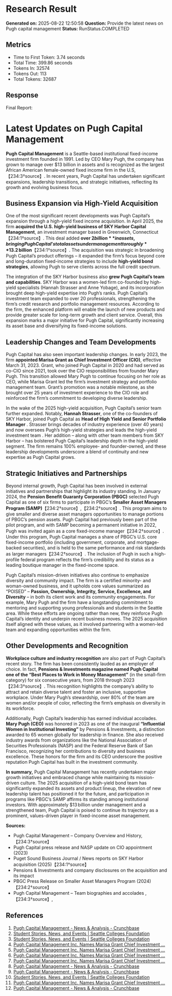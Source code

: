 # Research Result

**Generated on:** 2025-08-22 12:50:58
**Question:** Provide the latest news on Pugh capital management
**Status:** RunStatus.COMPLETED

## Metrics
- Time to First Token: 3.74 seconds
- Total Time: 399.86 seconds
- Tokens In: 32574
- Tokens Out: 113
- Total Tokens: 32687

## Response
Final Report:
# Latest Updates on Pugh Capital Management

**Pugh Capital Management** is a Seattle-based institutional fixed-income investment firm founded in 1991. Led by CEO Mary Pugh, the company has grown to manage over $13 billion in assets and is recognized as the largest African American female-owned fixed income firm in the U.S,【234:3†source】. In recent years, Pugh Capital has undertaken significant expansions, leadership transitions, and strategic initiatives, reflecting its growth and evolving business focus.

## Business Expansion via High-Yield Acquisition

One of the most significant recent developments was Pugh Capital’s expansion through a high-yield fixed income acquisition. In April 2025, the firm **acquired the U.S. high-yield business of SKY Harbor Capital Management**, an investment manager based in Greenwich, Connecticut【234:1†source】. This deal added **over $2 billion** in assets, bringing Pugh Capital’s total assets under management to roughly **$13.2 billion**【234:1†source】. The acquisition was strategic in broadening Pugh Capital’s product offerings – it expanded the firm’s focus beyond core and long-duration fixed-income strategies to include **high-yield bond strategies**, allowing Pugh to serve clients across the full credit spectrum.

The integration of the SKY Harbor business also **grew Pugh Capital’s team and capabilities**. SKY Harbor was a women-led firm co-founded by high-yield specialists (Hannah Strasser and Anne Yobage), and its incorporation brought deep high-yield expertise into Pugh’s ranks. Pugh Capital’s investment team expanded to over 20 professionals, strengthening the firm’s credit research and portfolio management resources. According to the firm, the enhanced platform will enable the launch of new products and provide greater scale for long-term growth and client service. Overall, this expansion marks a major initiative for Pugh Capital, significantly increasing its asset base and diversifying its fixed-income solutions.

## Leadership Changes and Team Developments

Pugh Capital has also seen important leadership changes. In early 2023, the firm **appointed Marisa Grant as Chief Investment Officer (CIO)**, effective March 31, 2023. Grant, who joined Pugh Capital in 2020 and had served as co-CIO since 2021, took over the CIO responsibilities from founder Mary Pugh. This transition allowed Mary Pugh to continue focusing on her role as CEO, while Marisa Grant led the firm’s investment strategy and portfolio management team. Grant’s promotion was a notable milestone, as she brought over 25 years of investment experience to the CIO role and reinforced the firm’s commitment to developing diverse leadership.

In the wake of the 2025 high-yield acquisition, Pugh Capital’s senior team further expanded. Notably, **Hannah Strasser**, one of the co-founders of SKY Harbor, joined Pugh Capital as **Head of High Yield and Senior Portfolio Manager** . Strasser brings decades of industry experience (over 40 years) and now oversees Pugh’s high-yield strategies and leads the high-yield investment team . Her addition – along with other team members from SKY Harbor – has bolstered Pugh Capital’s leadership depth in the high-yield segment. The firm remains 100% employee- and founder-owned, and these leadership developments underscore a blend of continuity and new expertise as Pugh Capital grows.

## Strategic Initiatives and Partnerships

Beyond internal growth, Pugh Capital has been involved in external initiatives and partnerships that highlight its industry standing. In January 2024, the **Pension Benefit Guaranty Corporation (PBGC)** selected Pugh Capital as one of six firms to participate in PBGC’s **Smaller Asset Managers Program (SAMP)**【234:2†source】,【234:2†source】. This program aims to give smaller and diverse asset managers opportunities to manage portions of PBGC’s pension assets. Pugh Capital had previously been part of the pilot program, and with SAMP becoming a permanent initiative in 2022, Pugh was invited again as a core fixed-income manager【234:2†source】. Under this program, Pugh Capital manages a share of PBGC’s U.S. core fixed-income portfolio (including government, corporate, and mortgage-backed securities), and is held to the same performance and risk standards as larger managers【234:2†source】. The inclusion of Pugh in such a high-profile federal program reflects the firm’s credibility and its status as a leading boutique manager in the fixed-income space.

Pugh Capital’s mission-driven initiatives also continue to emphasize diversity and community impact. The firm is a certified minority- and woman-owned business, and it upholds core values summarized as “POISED” – **Passion, Ownership, Integrity, Service, Excellence, and Diversity** – in both its client work and its community engagements. For example, Mary Pugh and the firm have a longstanding commitment to mentoring and supporting young professionals and students in the Seattle area. While these efforts are ongoing rather than new, they reinforce Pugh Capital’s identity and underpin recent business moves. The 2025 acquisition itself aligned with these values, as it involved partnering with a women-led team and expanding opportunities within the firm.

## Other Developments and Recognition

**Workplace culture and industry recognition** are also part of Pugh Capital’s recent story. The firm has been consistently lauded as an employer of choice. In fact, **Pensions & Investments magazine named Pugh Capital one of the “Best Places to Work in Money Management”** (in the small-firm category) for six consecutive years, from 2018 through 2023【234:3†source】. This recognition highlights the company’s ability to attract and retain diverse talent and foster an inclusive, supportive workplace. Under Mary Pugh’s stewardship, over 80% of the team are women and/or people of color, reflecting the firm’s emphasis on diversity in its workforce.

Additionally, Pugh Capital’s leadership has earned individual accolades. **Mary Pugh (CEO)** was honored in 2023 as one of the inaugural **“Influential Women in Institutional Investing”** by Pensions & Investments, a distinction awarded to 65 women globally for leadership in finance. She also received industry awards from organizations like the National Association of Securities Professionals (NASP) and the Federal Reserve Bank of San Francisco, recognizing her contributions to diversity and business excellence. These honors for the firm and its CEO underscore the positive reputation Pugh Capital has built in the investment community.

**In summary,** Pugh Capital Management has recently undertaken major growth initiatives and embraced change while maintaining its mission-driven culture. The 2025 acquisition of a high-yield bond team has significantly expanded its assets and product lineup, the elevation of new leadership talent has positioned it for the future, and participation in programs like PBGC’s SAMP affirms its standing among institutional investors. With approximately $13 billion under management and a strengthened team, Pugh Capital is poised to continue its trajectory as a prominent, values-driven player in fixed-income asset management. 

**Sources:**

- Pugh Capital Management – Company Overview and History,【234:3†source】  
- Pugh Capital press release and NASP update on CIO appointment (2023)  
- Puget Sound Business Journal / News reports on SKY Harbor acquisition (2025)【234:1†source】  
- Pensions & Investments and company disclosures on the acquisition and its impact  
- PBGC Press Release on Smaller Asset Managers Program (2024)【234:2†source】  
- Pugh Capital Management – Team biographies and accolades ,【234:3†source】,



## References
1. [Pugh Capital Management - News & Analysis - Crunchbase](https://www.crunchbase.com/organization/pugh-capital-management/news_and_analysis)
2. [Student Stories, News, and Events | Seattle Colleges Foundation](https://foundation.seattlecolleges.edu/student-stories-news-and-events/news-stories/supporter-profile-pugh-family-catalysts-opportunity)
3. [Student Stories, News, and Events | Seattle Colleges Foundation](https://foundation.seattlecolleges.edu/student-stories-news-and-events/news-stories/supporter-profile-pugh-family-catalysts-opportunity)
4. [Pugh Capital Management Inc. Names Marisa Grant Chief Investment ...](https://nasphq.org/pugh-capital-management-inc-names-marisa-grant-chief-investment-officer/)
5. [Pugh Capital Management Inc. Names Marisa Grant Chief Investment ...](https://nasphq.org/pugh-capital-management-inc-names-marisa-grant-chief-investment-officer/)
6. [Pugh Capital Management Inc. Names Marisa Grant Chief Investment ...](https://nasphq.org/pugh-capital-management-inc-names-marisa-grant-chief-investment-officer/)
7. [Pugh Capital Management Inc. Names Marisa Grant Chief Investment ...](https://nasphq.org/pugh-capital-management-inc-names-marisa-grant-chief-investment-officer/)
8. [Pugh Capital Management - News & Analysis - Crunchbase](https://www.crunchbase.com/organization/pugh-capital-management/news_and_analysis)
9. [Pugh Capital Management - News & Analysis - Crunchbase](https://www.crunchbase.com/organization/pugh-capital-management/news_and_analysis)
10. [Student Stories, News, and Events | Seattle Colleges Foundation](https://foundation.seattlecolleges.edu/student-stories-news-and-events/news-stories/supporter-profile-pugh-family-catalysts-opportunity)
11. [Pugh Capital Management Inc. Names Marisa Grant Chief Investment ...](https://nasphq.org/pugh-capital-management-inc-names-marisa-grant-chief-investment-officer/)
12. [Pugh Capital Management - News & Analysis - Crunchbase](https://www.crunchbase.com/organization/pugh-capital-management/news_and_analysis)
